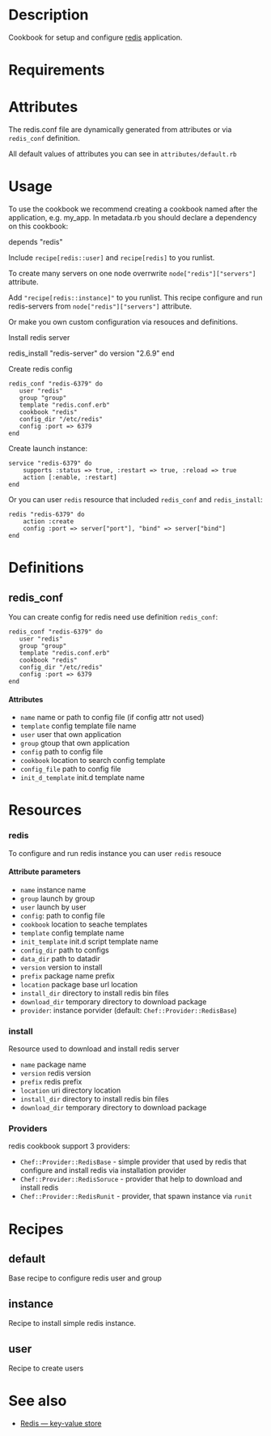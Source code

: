 Description
===========

Cookbook for setup and configure [redis](http://redis.io) application.


Requirements
============


Attributes
==========

The redis.conf file are dynamically generated from attributes or via ``redis_conf`` definition.

All default values of attributes you can see in `attributes/default.rb`


Usage
=====
To use the cookbook we recommend creating a cookbook named after the application, e.g. my_app.
In metadata.rb you should declare a dependency on this cookbook:

depends "redis"

Include ``recipe[redis::user]`` and ``recipe[redis]``  to you runlist.

To create many servers on one node overrwrite `node["redis"]["servers"]` attribute.

Add ``"recipe[redis::instance]"`` to you runlist. This recipe configure and run redis-servers from `node["redis"]["servers"]` attribute.

Or make you own custom configuration via resouces and definitions.

Install redis server

  redis_install "redis-server" do
    version "2.6.9"
  end

Create redis config

    redis_conf "redis-6379" do
       user "redis"
       group "group"
       template "redis.conf.erb"
       cookbook "redis"
       config_dir "/etc/redis"
       config :port => 6379
    end

Create launch instance:

    service "redis-6379" do
        supports :status => true, :restart => true, :reload => true
        action [:enable, :restart]
    end

Or you can user `redis` resource that included `redis_conf` and `redis_install`:

    redis "redis-6379" do
        action :create
        config :port => server["port"], "bind" => server["bind"]
    end

Definitions
===========


redis_conf
----------

You can create config for redis need use definition ``redis_conf``:

    redis_conf "redis-6379" do
       user "redis"
       group "group"
       template "redis.conf.erb"
       cookbook "redis"
       config_dir "/etc/redis"
       config :port => 6379
    end

#### Attributes

- ``name`` name or path to config file (if config attr not used)
- ``template`` config template file name
- ``user`` user that own application
- ``group`` gtoup that own application
- ``config`` path to config file
- ``cookbook`` location to search config template
- ``config_file`` path to config file
- ``init_d_template`` init.d template name


Resources
=========

### redis

To configure and run redis instance you can user ``redis`` resouce

#### Attribute parameters

- ``name`` instance name
- ``group`` launch by group
- ``user`` launch by user
- ``config``: path to config file
- ``cookbook`` location to seache templates
- ``template`` config template name
- ``init_template`` init.d script template name
- ``config_dir`` path to configs
- ``data_dir`` path to datadir
- ``version`` version to install
- ``prefix`` package name prefix
- ``location`` package base url location
- ``install_dir`` directory to install redis bin files
- ``download_dir`` temporary directory to download package
- ``provider``: instance porvider (default: ``Chef::Provider::RedisBase``)

### install

Resource used to download and install redis server

- ``name`` package name
- ``version`` redis version
- ``prefix`` redis prefix
- ``location`` uri directory location
- ``install_dir`` directory to install redis bin files
- ``download_dir`` temporary directory to download package

### Providers

redis cookbook support 3 providers:

- ``Chef::Provider::RedisBase`` - simple provider that used by redis that configure and install redis via installation provider
- ``Chef::Provider::RedisSoruce`` - provider that help to download and install redis
- ``Chef::Provider::RedisRunit`` - provider, that spawn instance via ``runit``



Recipes
=======

default
-------

Base recipe to configure redis user and group

instance
--------

Recipe to install simple redis instance.

user
----

Recipe to create users


See also
========

- [Redis &mdash; key-value store](http://redis.io)